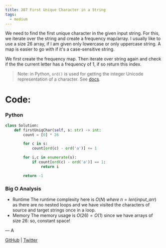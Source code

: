 ```yaml
---
title: 387 First Unique Character in a String
tags:
  - medium
---
```


We need to find the first unique character in the given input string. For this, we iterate over the string and create a frequency map/array. I usually like to use a size 26 array, if I am given only lowercase or only uppercase string. A map is easier to go with if it's a case-sensitive string.

We first create the frequency map. Then iterate over string again and check if the the current letter has a frequency of $1$, if so return this index.

> Note: in Python, `ord()` is used for getting the integer Unicode representation of a character. See [docs](https://docs.python.org/3.4/library/functions.html#ord).

# Code:

### Python

```python
class Solution:
    def firstUniqChar(self, s: str) -> int:
        count = [0] * 26

        for c in s:
            count[ord(c) - ord('a')] += 1

        for i,c in enumerate(s):
            if count[ord(c) - ord('a')] == 1:
                return i

        return -1
```

### Big O Analysis

- Runtime
  The runtime complexity here is $O(N) \; where \; n=len(input\_arr)$ as there are no nested loops and we have visited the characters of source and target strings once in a loop.
- Memory
  The memory usage is $O(26) = O(1)$ since we have arrays of size 26: so, constant space!

— A

[GitHub](https://github.com/athkdev) | [Twitter](https://twitter.com/athkdev)
